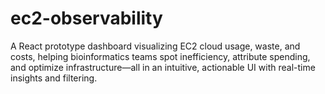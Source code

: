 # ec2-observability
A React prototype dashboard visualizing EC2 cloud usage, waste, and costs, helping bioinformatics teams spot inefficiency, attribute spending, and optimize infrastructure—all in an intuitive, actionable UI with real-time insights and filtering.
